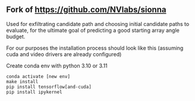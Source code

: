 ## Fork of https://github.com/NVlabs/sionna
Used for exfiltrating candidate path and choosing initial candidate paths to evaluate, for the ultimate goal of predicting a good starting array angle budget.

For our purposes the installation process should look like this (assuming cuda and video drivers are already configured)

Create conda env with python 3.10 or 3.11

```
conda activate [new env]
make install
pip install tensorflow[and-cuda]
pip install ipykernel
```
